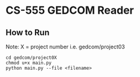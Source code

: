 # CS-555 GEDCOM Reader
## How to Run
Note: X = project number i.e. gedcom/project03
```
cd gedcom/project0X
chmod u+x main.py
python main.py --file <filename>
```
